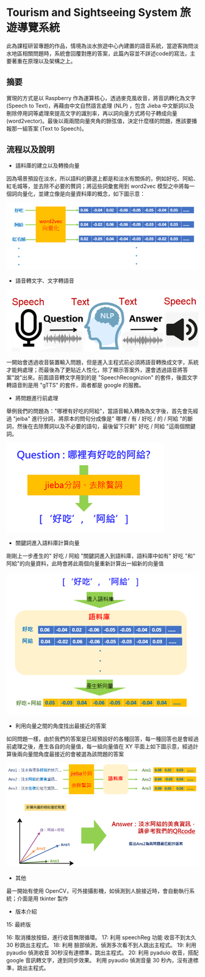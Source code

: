 # Tourism and Sightseeing System 旅遊導覽系統
此為課程研習專題的作品，情境為淡水旅遊中心內建置的語音系統，當遊客詢問淡水地區相關問題時，系統會回覆對應的答案，此篇內容並不詳述code的寫法，主要著重在原理以及架構之上。

## 摘要
實現的方式是以 Raspberry 作為運算核心，透過麥克風收音，將音訊轉化為文字 (Speech to Text)，再藉由中文自然語言處理 (NLP) ，包含 Jieba 中文斷詞以及刪除停用詞等處理來提高文字的識別率，再以詞向量方式將句子轉成向量 (word2vector)。最後以兩兩間向量夾角的餘弦值，決定什麼樣的問題，應該要播報那一組答案 (Text to Speech)。

## 流程以及說明
* 語料庫的建立以及轉換向量

因為場景預設在淡水，所以語料的篩選上都是和淡水有關係的，例如好吃、阿給、紅毛城等，並去除不必要的贅詞；將這些詞彙套用到 word2vec 模型之中將每一個詞向量化，並建立像是向量資料庫的概念，如下圖示意：

![GITHUB]( images/word2vec.png "圖片名稱")

* 語音轉文字、文字轉語音

![GITHUB]( images/STT-TTS.png "圖片名稱")

一開始會透過收音裝置輸入問題，但是進入主程式前必須將語音轉換成文字，系統才能夠處理；而最後為了更貼近人性化，除了顯示答案外，還會透過語音將答案"說"出來。前面語音轉文字用到的是 "SpeechRecognizion" 的套件，後面文字轉語音則是用 "gTTS" 的套件，兩者都是 google 的服務。


* 將問題進行前處理

舉例我們的問題為："哪裡有好吃的阿給"，當語音輸入轉換為文字後，首先會先經過 "jeiba" 進行分詞，將原本的問句分成像是" 哪裡 / 有 / 好吃 / 的 / 阿給 "的斷詞，然後在去除贅詞以及不必要的語句，最後留下只剩" 好吃 / 阿給 "這兩個關鍵詞。

![GITHUB]( images/jieba.png "圖片名稱")


* 關鍵詞進入語料庫計算向量

剛剛上一步產生的" 好吃 / 阿給 "關鍵詞進入到語料庫，語料庫中如有" 好吃 "和" 阿給"的向量資料，此時會將此兩個向量重新計算出一組新的向量值

![GITHUB]( images/new-vec.png "圖片名稱")


* 利用向量之間的角度找出最接近的答案

如同問題一樣，由於我們的答案是已經預設好的各種回答，每一種回答也是會經過前處理之後，產生各自的向量值，每一組向量值在 XY 平面上如下圖示意，經過計算後兩向量間角度最接近的會被選為該問題的答案

![GITHUB]( images/result.png "圖片名稱")

* 其他

最一開始有使用 OpenCV，可外接攝影機，如偵測到人臉接近時，會自動執行系統；介面是用 tkinter 製作


* 版本介紹

15: 最終版

16: 取消播放按鈕，進行收音無限循環。
17: 利用 speechReg 功能 收音不到太久 30 秒跳出主程式。
18: 利用 臉部偵測，偵測多次看不到人跳出主程式。
19: 利用 pyaudio 偵測收音 30秒沒有達標準，跳出主程式。
20: 利用 pyaduio 收音，搭配 google 音訊轉文字，達到同步效果。
    利用 pyaudio 偵測音量 30 秒內，沒有達標準，跳出主程式。